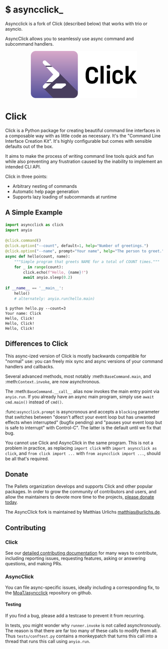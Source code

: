 # $ asyncclick_

Asyncclick is a fork of Click (described below) that works with trio or asyncio.

AsyncClick allows you to seamlessly use async command and subcommand handlers.


<div align="center"><img src="https://raw.githubusercontent.com/pallets/click/refs/heads/stable/docs/_static/click-name.svg" alt="" height="150"></div>

# Click

Click is a Python package for creating beautiful command line interfaces
in a composable way with as little code as necessary. It's the "Command
Line Interface Creation Kit". It's highly configurable but comes with
sensible defaults out of the box.

It aims to make the process of writing command line tools quick and fun
while also preventing any frustration caused by the inability to
implement an intended CLI API.

Click in three points:

-   Arbitrary nesting of commands
-   Automatic help page generation
-   Supports lazy loading of subcommands at runtime


## A Simple Example

```python
import asyncclick as click
import anyio

@click.command()
@click.option("--count", default=1, help="Number of greetings.")
@click.option("--name", prompt="Your name", help="The person to greet.")
async def hello(count, name):
    """Simple program that greets NAME for a total of COUNT times."""
    for _ in range(count):
        click.echo(f"Hello, {name}!")
        await anyio.sleep(0.2)

if __name__ == '__main__':
    hello()
    # alternately: anyio.run(hello.main)
```

```
$ python hello.py --count=3
Your name: Click
Hello, Click!
Hello, Click!
Hello, Click!
```

## Differences to Click

This async-ized version of Click is mostly backwards compatible for "normal" use:
you can freely mix sync and async versions of your command handlers and callbacks.

Several advanced methods, most notably :meth:`BaseCommand.main`, and
:meth:`Context.invoke`, are now asynchronous.

The :meth:`BaseCommand.__call__` alias now invokes the main entry point via
`anyio.run`. If you already have an async main program, simply use
``await cmd.main()`` instead of ``cmd()``.

:func:`asyncclick.prompt` is asyncronous and accepts a ``blocking`` parameter
that switches between "doesn't affect your event loop but has unwanted effects when
interrupted" (bugfix pending) and "pauses your event loop but is safe to interrupt"
with Control-C". The latter is the default until we fix that bug.

You cannot use Click and AsyncClick in the same program. This is not a problem
in practice, as replacing ``import click`` with ``import asyncclick as click``, and
``from click import ...`` with ``from asyncclick import ...``, should be all that's
required.


## Donate

The Pallets organization develops and supports Click and other popular
packages. In order to grow the community of contributors and users, and
allow the maintainers to devote more time to the projects, [please
donate today][].

[please donate today]: https://palletsprojects.com/donate

The AsyncClick fork is maintained by Matthias Urlichs <matthias@urlichs.de>.

## Contributing

### Click

See our [detailed contributing documentation][contrib] for many ways to
contribute, including reporting issues, requesting features, asking or answering
questions, and making PRs.

[contrib]: https://palletsprojects.com/contributing/

### AsyncClick

You can file async-specific issues, ideally including a corresponding fix,
to the [MoaT/asyncclick][moat] repository on github.

[moat]: https://github.com/M-o-a-T/asyncclick

#### Testing

If you find a bug, please add a testcase to prevent it from recurring.

In tests, you might wonder why `runner.invoke` is not called asynchronously.
The reason is that there are far too many of these calls to modify them all.
Thus ``tests/conftest.py``  contains a monkeypatch that turns this call
into a thread that runs this call using `anyio.run`.
